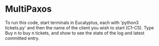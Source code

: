 # MultiPaxos
To run this code, start terminals in Eucalyptus, each with 'python3 tickets.py' and then the name of the client you wish to start (C1-C5). Type Buy n to buy n tickets, and show to see the state of the log and latest committed entry. 

